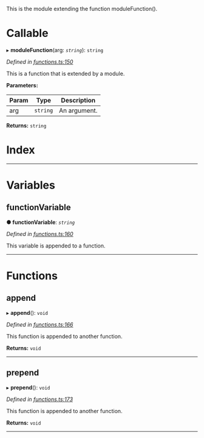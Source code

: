 

This is the module extending the function moduleFunction().

# Callable

▸ **moduleFunction**(arg: *`string`*): `string`

*Defined in [functions.ts:150](https://github.com/bigcommerce/typedoc-plugin-markdown/blob/master/test/src/functions.ts#L150)*

This is a function that is extended by a module.

**Parameters:**

| Param | Type | Description |
| ------ | ------ | ------ |
| arg | `string` |  An argument. |

**Returns:** `string`

# Index

---

# Variables

<a id="functionvariable"></a>

##  functionVariable

**● functionVariable**: *`string`*

*Defined in [functions.ts:160](https://github.com/bigcommerce/typedoc-plugin-markdown/blob/master/test/src/functions.ts#L160)*

This variable is appended to a function.

___

# Functions

<a id="append"></a>

##  append

▸ **append**(): `void`

*Defined in [functions.ts:166](https://github.com/bigcommerce/typedoc-plugin-markdown/blob/master/test/src/functions.ts#L166)*

This function is appended to another function.

**Returns:** `void`

___
<a id="prepend"></a>

##  prepend

▸ **prepend**(): `void`

*Defined in [functions.ts:173](https://github.com/bigcommerce/typedoc-plugin-markdown/blob/master/test/src/functions.ts#L173)*

This function is appended to another function.

**Returns:** `void`

___

